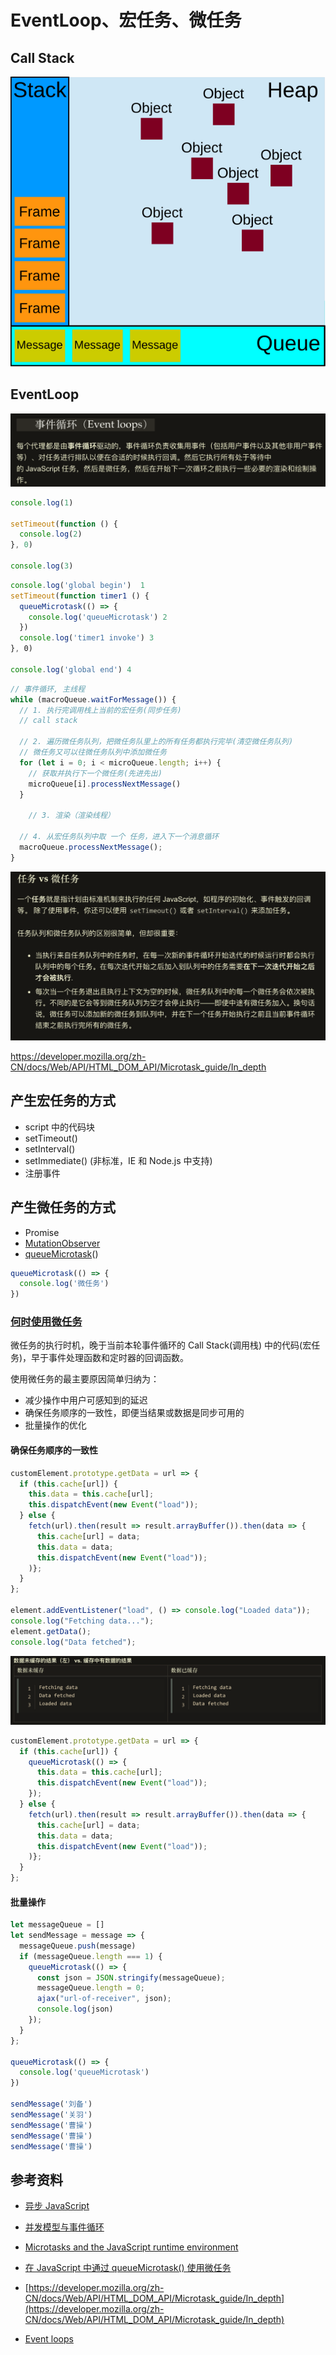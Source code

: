 # EventLoop、宏任务、微任务

## Call Stack

 ![Stack, heap, queue](assets/The_Javascript_Runtime_Environment_Example.svg)

## EventLoop

![image-20200622174322520](assets/image-20200622174322520.png)



```js
console.log(1)

setTimeout(function () {
  console.log(2)
}, 0)

console.log(3)
```



```js
console.log('global begin')  1
setTimeout(function timer1 () {
  queueMicrotask(() => {
    console.log('queueMicrotask') 2
  })
  console.log('timer1 invoke') 3
}, 0)

console.log('global end') 4
```



```js
// 事件循环, 主线程
while (macroQueue.waitForMessage()) {
  // 1. 执行完调用栈上当前的宏任务(同步任务)
  // call stack

  // 2. 遍历微任务队列，把微任务队里上的所有任务都执行完毕(清空微任务队列)
  // 微任务又可以往微任务队列中添加微任务
  for (let i = 0; i < microQueue.length; i++) {
    // 获取并执行下一个微任务(先进先出)
    microQueue[i].processNextMessage()
  }

	// 3. 渲染（渲染线程）
  
  // 4. 从宏任务队列中取 一个 任务，进入下一个消息循环
  macroQueue.processNextMessage();
}
```

![image-20200622174224429](assets/image-20200622174224429.png)

https://developer.mozilla.org/zh-CN/docs/Web/API/HTML_DOM_API/Microtask_guide/In_depth

## 产生宏任务的方式

- script 中的代码块
- setTimeout()
- setInterval()
- setImmediate() (非标准，IE 和 Node.js 中支持)
- 注册事件

## 产生微任务的方式

- Promise
- [MutationObserver](https://developer.mozilla.org/zh-CN/docs/Web/API/MutationObserver)
- [queueMicrotask](https://developer.mozilla.org/zh-CN/docs/Web/API/WindowOrWorkerGlobalScope/queueMicrotask)()

```js
queueMicrotask(() => {
  console.log('微任务')
})
```

### [何时使用微任务](https://developer.mozilla.org/zh-CN/docs/Web/API/HTML_DOM_API/Microtask_guide#%E4%BD%95%E6%97%B6%E4%BD%BF%E7%94%A8%E5%BE%AE%E4%BB%BB%E5%8A%A1)

微任务的执行时机，晚于当前本轮事件循环的 Call Stack(调用栈) 中的代码(宏任务)，早于事件处理函数和定时器的回调函数。

使用微任务的最主要原因简单归纳为：

- 减少操作中用户可感知到的延迟
- 确保任务顺序的一致性，即便当结果或数据是同步可用的
- 批量操作的优化

#### 确保任务顺序的一致性

```js
customElement.prototype.getData = url => {
  if (this.cache[url]) {
    this.data = this.cache[url];
    this.dispatchEvent(new Event("load"));
  } else {
    fetch(url).then(result => result.arrayBuffer()).then(data => {
      this.cache[url] = data;
      this.data = data;
      this.dispatchEvent(new Event("load"));
    )};
  }
};

element.addEventListener("load", () => console.log("Loaded data"));
console.log("Fetching data...");
element.getData();
console.log("Data fetched");
```

![image-20200622172552236](assets/image-20200622172552236.png)

```js
customElement.prototype.getData = url => {
  if (this.cache[url]) {
    queueMicrotask(() => {
      this.data = this.cache[url];
      this.dispatchEvent(new Event("load"));
    });
  } else {
    fetch(url).then(result => result.arrayBuffer()).then(data => {
      this.cache[url] = data;
      this.data = data;
      this.dispatchEvent(new Event("load"));
    )};
  }
};
```



#### 批量操作

```js
let messageQueue = []
let sendMessage = message => {
  messageQueue.push(message)
  if (messageQueue.length === 1) {
    queueMicrotask(() => {
      const json = JSON.stringify(messageQueue);
      messageQueue.length = 0;
      ajax("url-of-receiver", json);
      console.log(json)
    });
  }
};

queueMicrotask(() => {
  console.log('queueMicrotask')
})

sendMessage('刘备')
sendMessage('关羽')
sendMessage('曹操')
sendMessage('曹操')
sendMessage('曹操')
```



## 参考资料

- [异步 JavaScript](https://developer.mozilla.org/zh-CN/docs/learn/JavaScript/%E5%BC%82%E6%AD%A5)

- [并发模型与事件循环](https://developer.mozilla.org/zh-CN/docs/Web/JavaScript/EventLoop)

- [Microtasks and the JavaScript runtime environment](https://developer.mozilla.org/zh-CN/docs/Web/API/HTML_DOM_API/Microtask_guide/In_depth)
- [在 JavaScript 中通过 queueMicrotask() 使用微任务](https://developer.mozilla.org/zh-CN/docs/Web/API/HTML_DOM_API/Microtask_guide)
- [https://developer.mozilla.org/zh-CN/docs/Web/API/HTML_DOM_API/Microtask_guide/In_depth](https://developer.mozilla.org/zh-CN/docs/Web/API/HTML_DOM_API/Microtask_guide/In_depth)
- [Event loops](https://html.spec.whatwg.org/multipage/webappapis.html#event-loops)

